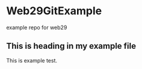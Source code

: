 # Web29GitExample
example repo for web29

## This is heading in my example file 


This is example test.